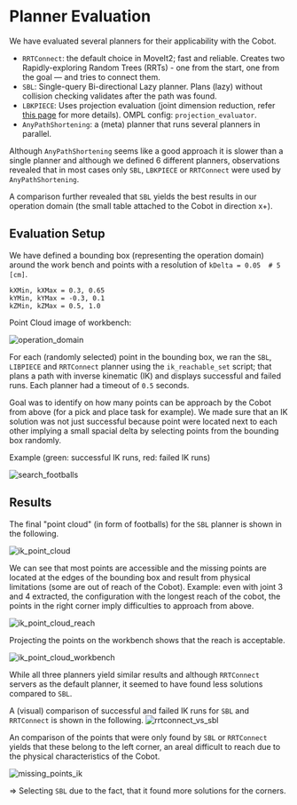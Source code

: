 # Planner Evaluation


We have evaluated several planners for their applicability with the Cobot.

* `RRTConnect`: the default choice in MoveIt2; fast and reliable. Creates two Rapidly-exploring Random Trees (RRTs) - one from the start, one from the goal — and tries to connect them.
* `SBL`: Single-query Bi-directional Lazy planner. Plans (lazy) without collision checking validates after the path was found.
* `LBKPIECE`: Uses projection evaluation (joint dimension reduction, refer [this page](https://ompl.kavrakilab.org/projections.html) for more details). OMPL config: `projection_evaluator`.
* `AnyPathShortening`: a (meta) planner that runs several planners in parallel.



Although `AnyPathShortening` seems like a good approach it is slower than a single planner and although we defined 6 different planners, observations revealed that in most cases only `SBL`, `LBKPIECE` or `RRTConnect` were used by `AnyPathShortening`.


A comparison further revealed that `SBL` yields the best results in our operation domain (the small table attached to the Cobot in direction x+).

## Evaluation Setup
We have defined a bounding box (representing the operation domain) around the work bench and points with a resolution of `kDelta = 0.05  # 5 [cm]`.
```
kXMin, kXMax = 0.3, 0.65
kYMin, kYMax = -0.3, 0.1
kZMin, kZMax = 0.5, 1.0
```
Point Cloud image of workbench:

![operation_domain](img/operation_domain.png)


For each (randomly selected) point in the bounding box, we ran the  `SBL`, `LIBPIECE` and `RRTConnect` planner using the `ik_reachable_set` script; that plans a path with inverse kinematic (IK) and displays successful and failed runs.
Each planner had a timeout of `0.5` seconds. 

Goal was to identify on how many points can be approach by the Cobot from above (for a pick and place task for example). We made sure that an IK solution was not just successful because point were located next to each other implying a small spacial delta by selecting points from the bounding box randomly. 

Example (green: successful IK runs, red: failed IK runs)

![search_footballs](img/search_footballs.gif)


## Results

The final "point cloud" (in form of footballs) for the `SBL` planner is shown in the following.

![ik_point_cloud](img/ik_point_cloud.png)


We can see that most points are accessible and the missing points are located at the edges of the bounding box and result from physical limitations (some are out of reach of the Cobot). Example: even with joint 3 and 4 extracted, the configuration with the longest reach of the cobot, the points in the right corner imply difficulties to approach from above.


![ik_point_cloud_reach](img/ik_point_cloud_reach.png)

Projecting the points on the workbench shows that the reach is acceptable.

![ik_point_cloud_workbench](img/ik_point_cloud_workbench.png)


While all three planners yield similar results and although `RRTConnect` servers as the default planner, it seemed to have found less solutions compared to `SBL`.

A (visual) comparison of successful and failed IK runs for `SBL` and `RRTConnect` is shown in the following.
![rrtconnect_vs_sbl](img/rrtconnect_vs_sbl.png)


An comparison of the points that were only found by `SBL` or `RRTConnect` yields that these belong to the left corner, an areal difficult to reach due to the physical characteristics of the Cobot.

![missing_points_ik](img/missing_points_ik.png)

=> Selecting `SBL` due to the fact, that it found more solutions for the corners.